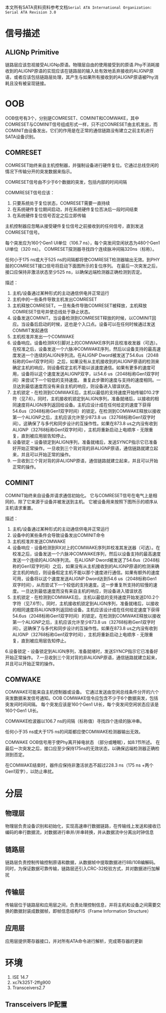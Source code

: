 本文所有SATA资料资料参考文档`Serial ATA International Organization: Serial ATA Revision 3.0`
# 信号描述
## ALIGNp Primitive
链路层应该忽视接受ALIGNp原语。物理层自由的使用接受到的原语.Phy不消耗接收到的ALIGNP原语的实现应该在链路层的输入处有效地丢弃接收的ALIGNP原语，或者应该包括链路层处理，其产生与如果所有接收到的ALIGNP原语被Phy消耗且没有被呈现链接。
# OOB
OOB信号有3个，分别是COMRESET、COMINIT和COMWAKE，其中COMRESET与COMINIT信号组成形式一样，只不过CONRESET由主机发出，而COMINIT由设备发出，它们的作用是在正常的通信链路没有建立之前主机进行SATA设备识别。

## COMRESET
COMRESET始终来自主机控制器，并强制设备进行硬件复位。它通过总线空闲的情况下传输分开的突发数据来指示。

COMRESET信号由不少于6个数据的突发，包括内部的时间间隔

COMMRESET信号应该：
1. 只要系统处于复位状态，COMRESET需要一直持续
2. 在系统硬件复位期间启动，并在系统硬件复位否决后一段时间结束
3. 在系统硬件复位信号否定之后立即传输

主机控制器应忽略从接受硬件复位信号之前接收到的任何信号，直到发送COMRESET信号。

每个突发应为160个Gen1 UI单位（106.7 ns），每个突发间空闲状态为480个Gen1 UI单位（320 ns）。 COMRESET探测器寻找四个连续脉冲间隔320ns（标称）。

任何小于175 ns或大于525 ns的间隔都将使COMRESET检测器输出无效。到PHY层的COMRESET接口信号将启动下面图所示的复位序列。
在最后一次突发之后，接口应保持非激活状态至少525 ns，以确保远端检测器正确检测到否定。


描述：
1. 主机/设备通过某种形式的主动通信供电并正常运行
2. 主机中的一些条件导致主机发出COMRESET
3. 主机释放COMRESET。一旦有条件导致COMRESET被释放，主机释放COMRESET信号并使总线处于静止状态。
4. 设备发送COMINIT。当设备检测到COMRESET释放的时候，以COMINIT回应。当设备后启动的时候，这也是个入口点。设备可以在任何时候通过发送COMMIT发起通信
5. 主机校准并发出一个COMWAKE
6. 设备响应。设备检测RX引脚对上的COMWAKE序列并且校准收发器（可选）。在校准之后，设备发送一个六脉冲COMWAKE序列，然后以设备支持的最高速度发送一个连续的ALIGN序列流。在ALIGNP Dword被发送了54.6us（2048标称的Gen1双字时间）之后，如果没有从主机接收到的ALIGNP原语的检测来确定主机的响应，则设备假定主机不能以该速度通信。如果有更多的速度可用，设备将以这个速度发送ALIGNP双字，以54.6 us（2048标称Gen1双字时间）来尝试下一个较低的支持速度。
重复此步骤的速度与支持的速度相同。一旦达到最低速度而没有来自主机的响应，则设备进入错误状态。
7. 主机锁定 - 在检测到COMWAKE后，主机以最低的支持速度开始传输D10.2字符（见7.6）。同时，主机接收机锁定到ALIGN序列，准备就绪后，以接收的相同速度将ALIGN序列返回给设备。主机应设计成在任何给定的速度下获得54.6us（2048标称Gen1双字时间）的锁定。在检测到COMWAKE释放以接收第一个ALIGNP之后，主机应该允许至少873.8 us（32768标称Gen1双字时间）。这确保了与多代和同步设计的互操作性。如果在873.8 us之内没有收到ALIGNP（32768标称Gen1双字时间），主机将重新启动上电顺序 - 无限重复，直到被应用层告知停止。
8. 设备锁定 - 设备锁定到ALIGN序列，准备就绪后，发送SYNCP指示它已准备好开始正常操作。一旦收到三个背对背的非ALIGNP原语，通信链路就建立起来，并且可以开始正常的操作。
9. 一旦收到三个背对背的非ALIGNP原语，通信链路就建立起来，并且可以开始正常的操作。

## COMINIT
COMINIT始终来自设备并请求通信初始化。 它与COMRESET信号在电气上是相同的，除了它来源于设备并被发送到主机。 它被设备用来按照下图所示的顺序从主机请求重置。

描述：
1. 主机/设备通过某种形式的主动通信供电并正常运行
2. 设备中的某些条件会导致设备发出COMINIT命令
3. 主机校准并发送COMWAKE
4. 设备响应 - 设备检测到RX对上的COMWAKE序列并校准其发送器（可选）。在校准之后，设备发送一个六脉冲COMWAKE序列，然后以设备支持的最高速度发送一个连续的ALIGN序列流。 在ALIGNP Dword被发送了54.6us（2048标称的Gen1双字时间）之后，如果没有从主机接收到的ALIGNP原语的检测来确定主机的响应，则设备假定主机不能以那个速度进行通信。如果有额外的速度可用，设备将以这个速度发送ALIGNP Dword达到54.6 us（2048标称Gen1双字时间），从而尝试下一个较低的支持速度。这一步重复所支持的较慢的速度。一旦达到最低速度而没有来自主机的响应，则设备进入错误状态
5. 主机锁定 - 在检测到COMWAKE后，主机以最低的支持速度开始发送D10.2个字符（见7.6节）。同时，主机接收机锁定到ALIGN序列，准备就绪后，以接收的相同速度将ALIGN序列返回给设备。主机应该设计成在任何给定速度下获得54.6us（2048标称Gen1双字时间）的锁定。在检测到COMWAKE释放以接收第一个ALIGNP之后，主机应该允许至少873.8 us（32768标称Gen1双字时间）。这确保了与多代和同步设计的互操作性。如果在873.8 us之内没有收到ALIGNP（32768标称Gen1双字时间），主机将重新启动上电顺序 - 无限重复，直到被应用层告知停止。

6.设备锁定 - 设备锁定到ALIGN序列，准备就绪时，发送SYNCP指示它已准备好开始正常操作。
7.一旦收到三个背对背的非ALIGNP原语，通信链路就建立起来，并且可以开始正常的操作。

## COMWAKE
COMWAKE可能来自主机控制器或设备。 它通过发送由空闲总线条件分开的六个突发数据来发信号通知。OOB COMWAKE信令应包含不少于6个数据突发，包括突发间时间间隔。
每个突发应该是160个Gen1 UI长，每个突发间空闲状态应该是160个Gen1 UI长。

COMWAKE检波器以106.7 ns的间隔（标称值）寻找四个连续的脉冲串。

任何小于35 ns或大于175 ns的间距都应使COMWAKE检测器输出无效。

COMWAKE OOB信号用于使Phy离开掉电状态
（部分或睡眠），如8.1节所述。 在最后一次突发之后，接口应至少保持175ns的无效状态，以确保远端检测器正确检测到否定。

在COMWAKE结束时，器件应保持非激活状态不超过228.3 ns（175 ns +两个Gen1双字），以防止串扰。

# 分层
## 物理层
物理层负责设备识别和初始化，实现高速串行数据链路，在传输线上发送和接收已编码的串行数据流，对数据进行串并/并串转换，并从数据流中分离出时钟信息

## 链路层
链路层负责控制传输控制原语和数据，从数据帧中提取数据进行8B/10B编解码。同时，为保证数据可靠传输，链路层还引入CRC-32校验方式，并对数据进行加解扰

## 传输层
传输层位于链路层和应用层之间，负责处理控制信息，并将主机和设备之间需要交换的数据封装成数据帧，即帧信息结构FIS（Frame Information Structure）

## 应用层
应用层提供寄存器接口，并对所有ATA命令进行解析，完成寄存器的更新


# 环境
1. ISE 14.7
2. xc7k325T-2ffg900
3. Transceivers2.7

## Transceivers IP配置